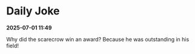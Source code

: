 # Daily Joke

**2025-07-01 11:49**

Why did the scarecrow win an award? Because he was outstanding in his field!
